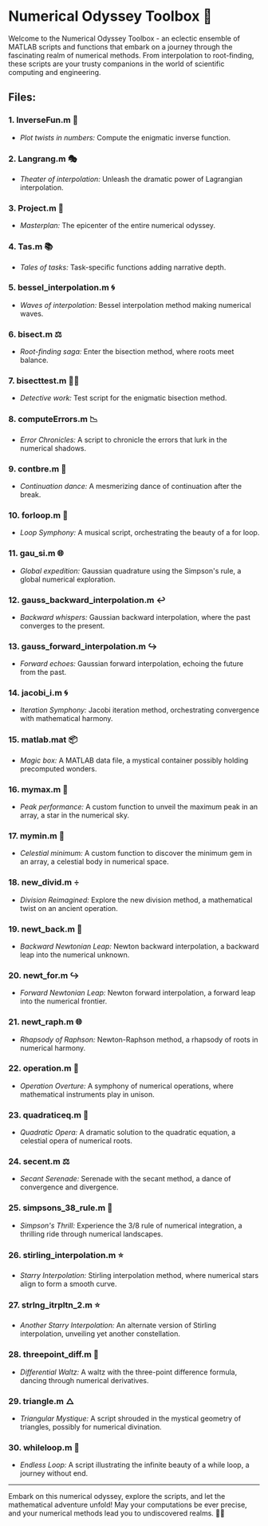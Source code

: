 # Numerical Odyssey Toolbox 🚀

Welcome to the Numerical Odyssey Toolbox - an eclectic ensemble of MATLAB scripts and functions that embark on a journey through the fascinating realm of numerical methods. From interpolation to root-finding, these scripts are your trusty companions in the world of scientific computing and engineering.

## Files:

### 1. **InverseFun.m** 🌌
   - *Plot twists in numbers:* Compute the enigmatic inverse function.

### 2. **Langrang.m** 🎭
   - *Theater of interpolation:* Unleash the dramatic power of Lagrangian interpolation.

### 3. **Project.m** 🚧
   - *Masterplan:* The epicenter of the entire numerical odyssey.

### 4. **Tas.m** 📚
   - *Tales of tasks:* Task-specific functions adding narrative depth.

### 5. **bessel_interpolation.m** 🌀
   - *Waves of interpolation:* Bessel interpolation method making numerical waves.

### 6. **bisect.m** ⚖️
   - *Root-finding saga:* Enter the bisection method, where roots meet balance.

### 7. **bisecttest.m** 🕵️‍♂️
   - *Detective work:* Test script for the enigmatic bisection method.

### 8. **computeErrors.m** 📉
   - *Error Chronicles:* A script to chronicle the errors that lurk in the numerical shadows.

### 9. **contbre.m** 🔄
   - *Continuation dance:* A mesmerizing dance of continuation after the break.

### 10. **forloop.m** 🔄
   - *Loop Symphony:* A musical script, orchestrating the beauty of a for loop.

### 11. **gau_si.m** 🌐
   - *Global expedition:* Gaussian quadrature using the Simpson's rule, a global numerical exploration.

### 12. **gauss_backward_interpolation.m** ↩️
   - *Backward whispers:* Gaussian backward interpolation, where the past converges to the present.

### 13. **gauss_forward_interpolation.m** ↪️
   - *Forward echoes:* Gaussian forward interpolation, echoing the future from the past.

### 14. **jacobi_i.m** 🌀
   - *Iteration Symphony:* Jacobi iteration method, orchestrating convergence with mathematical harmony.

### 15. **matlab.mat** 📦
   - *Magic box:* A MATLAB data file, a mystical container possibly holding precomputed wonders.

### 16. **mymax.m** 🌟
   - *Peak performance:* A custom function to unveil the maximum peak in an array, a star in the numerical sky.

### 17. **mymin.m** 🌠
   - *Celestial minimum:* A custom function to discover the minimum gem in an array, a celestial body in numerical space.

### 18. **new_divid.m** ÷
   - *Division Reimagined:* Explore the new division method, a mathematical twist on an ancient operation.

### 19. **newt_back.m** 🔄
   - *Backward Newtonian Leap:* Newton backward interpolation, a backward leap into the numerical unknown.

### 20. **newt_for.m** ↪️
   - *Forward Newtonian Leap:* Newton forward interpolation, a forward leap into the numerical frontier.

### 21. **newt_raph.m** 🌐
   - *Rhapsody of Raphson:* Newton-Raphson method, a rhapsody of roots in numerical harmony.

### 22. **operation.m** 🔄
   - *Operation Overture:* A symphony of numerical operations, where mathematical instruments play in unison.

### 23. **quadraticeq.m** 🌌
   - *Quadratic Opera:* A dramatic solution to the quadratic equation, a celestial opera of numerical roots.

### 24. **secent.m** ⚖️
   - *Secant Serenade:* Serenade with the secant method, a dance of convergence and divergence.

### 25. **simpsons_38_rule.m** 🎢
   - *Simpson's Thrill:* Experience the 3/8 rule of numerical integration, a thrilling ride through numerical landscapes.

### 26. **stirling_interpolation.m** ⭐
   - *Starry Interpolation:* Stirling interpolation method, where numerical stars align to form a smooth curve.

### 27. **strlng_itrpltn_2.m** ⭐
   - *Another Starry Interpolation:* An alternate version of Stirling interpolation, unveiling yet another constellation.

### 28. **threepoint_diff.m** 🔄
   - *Differential Waltz:* A waltz with the three-point difference formula, dancing through numerical derivatives.

### 29. **triangle.m** △
   - *Triangular Mystique:* A script shrouded in the mystical geometry of triangles, possibly for numerical divination.

### 30. **whileloop.m** 🔁
   - *Endless Loop:* A script illustrating the infinite beauty of a while loop, a journey without end.

---

Embark on this numerical odyssey, explore the scripts, and let the mathematical adventure unfold! May your computations be ever precise, and your numerical methods lead you to undiscovered realms. 🚀✨
